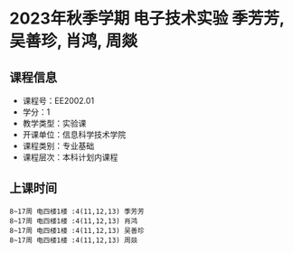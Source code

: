 # 2023年秋季学期 电子技术实验 季芳芳, 吴善珍, 肖鸿, 周燚






## 课程信息

- 课程号：EE2002.01
- 学分：1
- 教学类型：实验课
- 开课单位：信息科学技术学院
- 课程类别：专业基础
- 课程层次：本科计划内课程

## 上课时间

```
8~17周 电四楼1楼 :4(11,12,13) 季芳芳
8~17周 电四楼1楼 :4(11,12,13) 肖鸿
8~17周 电四楼1楼 :4(11,12,13) 吴善珍
8~17周 电四楼1楼 :4(11,12,13) 周燚
```

